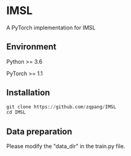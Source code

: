 # IMSL
A PyTorch implementation for IMSL
## Environment
Python >= 3.6

PyTorch >= 1.1

## Installation

```python
git clone https://github.com/zqpang/IMSL
cd IMSL
```

## Data preparation
Please modify the "data_dir" in the train.py file.
